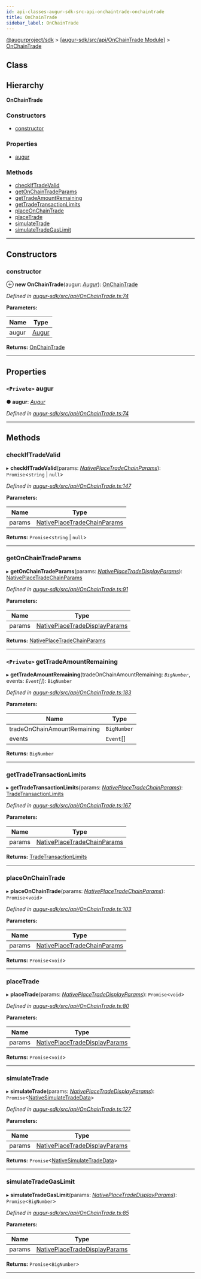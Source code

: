 ```yaml
---
id: api-classes-augur-sdk-src-api-onchaintrade-onchaintrade
title: OnChainTrade
sidebar_label: OnChainTrade
---
```


[@augurproject/sdk](api-readme.md) > [[augur-sdk/src/api/OnChainTrade Module]](api-modules-augur-sdk-src-api-onchaintrade-module.md) > [OnChainTrade](api-classes-augur-sdk-src-api-onchaintrade-onchaintrade.md)

## Class

## Hierarchy

**OnChainTrade**

### Constructors

* [constructor](api-classes-augur-sdk-src-api-onchaintrade-onchaintrade.md#constructor)

### Properties

* [augur](api-classes-augur-sdk-src-api-onchaintrade-onchaintrade.md#augur)

### Methods

* [checkIfTradeValid](api-classes-augur-sdk-src-api-onchaintrade-onchaintrade.md#checkiftradevalid)
* [getOnChainTradeParams](api-classes-augur-sdk-src-api-onchaintrade-onchaintrade.md#getonchaintradeparams)
* [getTradeAmountRemaining](api-classes-augur-sdk-src-api-onchaintrade-onchaintrade.md#gettradeamountremaining)
* [getTradeTransactionLimits](api-classes-augur-sdk-src-api-onchaintrade-onchaintrade.md#gettradetransactionlimits)
* [placeOnChainTrade](api-classes-augur-sdk-src-api-onchaintrade-onchaintrade.md#placeonchaintrade)
* [placeTrade](api-classes-augur-sdk-src-api-onchaintrade-onchaintrade.md#placetrade)
* [simulateTrade](api-classes-augur-sdk-src-api-onchaintrade-onchaintrade.md#simulatetrade)
* [simulateTradeGasLimit](api-classes-augur-sdk-src-api-onchaintrade-onchaintrade.md#simulatetradegaslimit)

---

## Constructors

<a id="constructor"></a>

###  constructor

⊕ **new OnChainTrade**(augur: *[Augur](api-classes-augur-sdk-src-augur-augur.md)*): [OnChainTrade](api-classes-augur-sdk-src-api-onchaintrade-onchaintrade.md)

*Defined in [augur-sdk/src/api/OnChainTrade.ts:74](https://github.com/AugurProject/augur/blob/304ca83772/packages/augur-sdk/src/api/OnChainTrade.ts#L74)*

**Parameters:**

| Name | Type |
| ------ | ------ |
| augur | [Augur](api-classes-augur-sdk-src-augur-augur.md) |

**Returns:** [OnChainTrade](api-classes-augur-sdk-src-api-onchaintrade-onchaintrade.md)

___

## Properties

<a id="augur"></a>

### `<Private>` augur

**● augur**: *[Augur](api-classes-augur-sdk-src-augur-augur.md)*

*Defined in [augur-sdk/src/api/OnChainTrade.ts:74](https://github.com/AugurProject/augur/blob/304ca83772/packages/augur-sdk/src/api/OnChainTrade.ts#L74)*

___

## Methods

<a id="checkiftradevalid"></a>

###  checkIfTradeValid

▸ **checkIfTradeValid**(params: *[NativePlaceTradeChainParams](api-interfaces-augur-sdk-src-api-onchaintrade-nativeplacetradechainparams.md)*): `Promise`<`string` \| `null`>

*Defined in [augur-sdk/src/api/OnChainTrade.ts:147](https://github.com/AugurProject/augur/blob/304ca83772/packages/augur-sdk/src/api/OnChainTrade.ts#L147)*

**Parameters:**

| Name | Type |
| ------ | ------ |
| params | [NativePlaceTradeChainParams](api-interfaces-augur-sdk-src-api-onchaintrade-nativeplacetradechainparams.md) |

**Returns:** `Promise`<`string` \| `null`>

___
<a id="getonchaintradeparams"></a>

###  getOnChainTradeParams

▸ **getOnChainTradeParams**(params: *[NativePlaceTradeDisplayParams](api-interfaces-augur-sdk-src-api-onchaintrade-nativeplacetradedisplayparams.md)*): [NativePlaceTradeChainParams](api-interfaces-augur-sdk-src-api-onchaintrade-nativeplacetradechainparams.md)

*Defined in [augur-sdk/src/api/OnChainTrade.ts:91](https://github.com/AugurProject/augur/blob/304ca83772/packages/augur-sdk/src/api/OnChainTrade.ts#L91)*

**Parameters:**

| Name | Type |
| ------ | ------ |
| params | [NativePlaceTradeDisplayParams](api-interfaces-augur-sdk-src-api-onchaintrade-nativeplacetradedisplayparams.md) |

**Returns:** [NativePlaceTradeChainParams](api-interfaces-augur-sdk-src-api-onchaintrade-nativeplacetradechainparams.md)

___
<a id="gettradeamountremaining"></a>

### `<Private>` getTradeAmountRemaining

▸ **getTradeAmountRemaining**(tradeOnChainAmountRemaining: *`BigNumber`*, events: *`Event`[]*): `BigNumber`

*Defined in [augur-sdk/src/api/OnChainTrade.ts:183](https://github.com/AugurProject/augur/blob/304ca83772/packages/augur-sdk/src/api/OnChainTrade.ts#L183)*

**Parameters:**

| Name | Type |
| ------ | ------ |
| tradeOnChainAmountRemaining | `BigNumber` |
| events | `Event`[] |

**Returns:** `BigNumber`

___
<a id="gettradetransactionlimits"></a>

###  getTradeTransactionLimits

▸ **getTradeTransactionLimits**(params: *[NativePlaceTradeChainParams](api-interfaces-augur-sdk-src-api-onchaintrade-nativeplacetradechainparams.md)*): [TradeTransactionLimits](api-interfaces-augur-sdk-src-api-onchaintrade-tradetransactionlimits.md)

*Defined in [augur-sdk/src/api/OnChainTrade.ts:167](https://github.com/AugurProject/augur/blob/304ca83772/packages/augur-sdk/src/api/OnChainTrade.ts#L167)*

**Parameters:**

| Name | Type |
| ------ | ------ |
| params | [NativePlaceTradeChainParams](api-interfaces-augur-sdk-src-api-onchaintrade-nativeplacetradechainparams.md) |

**Returns:** [TradeTransactionLimits](api-interfaces-augur-sdk-src-api-onchaintrade-tradetransactionlimits.md)

___
<a id="placeonchaintrade"></a>

###  placeOnChainTrade

▸ **placeOnChainTrade**(params: *[NativePlaceTradeChainParams](api-interfaces-augur-sdk-src-api-onchaintrade-nativeplacetradechainparams.md)*): `Promise`<`void`>

*Defined in [augur-sdk/src/api/OnChainTrade.ts:103](https://github.com/AugurProject/augur/blob/304ca83772/packages/augur-sdk/src/api/OnChainTrade.ts#L103)*

**Parameters:**

| Name | Type |
| ------ | ------ |
| params | [NativePlaceTradeChainParams](api-interfaces-augur-sdk-src-api-onchaintrade-nativeplacetradechainparams.md) |

**Returns:** `Promise`<`void`>

___
<a id="placetrade"></a>

###  placeTrade

▸ **placeTrade**(params: *[NativePlaceTradeDisplayParams](api-interfaces-augur-sdk-src-api-onchaintrade-nativeplacetradedisplayparams.md)*): `Promise`<`void`>

*Defined in [augur-sdk/src/api/OnChainTrade.ts:80](https://github.com/AugurProject/augur/blob/304ca83772/packages/augur-sdk/src/api/OnChainTrade.ts#L80)*

**Parameters:**

| Name | Type |
| ------ | ------ |
| params | [NativePlaceTradeDisplayParams](api-interfaces-augur-sdk-src-api-onchaintrade-nativeplacetradedisplayparams.md) |

**Returns:** `Promise`<`void`>

___
<a id="simulatetrade"></a>

###  simulateTrade

▸ **simulateTrade**(params: *[NativePlaceTradeDisplayParams](api-interfaces-augur-sdk-src-api-onchaintrade-nativeplacetradedisplayparams.md)*): `Promise`<[NativeSimulateTradeData](api-interfaces-augur-sdk-src-api-onchaintrade-nativesimulatetradedata.md)>

*Defined in [augur-sdk/src/api/OnChainTrade.ts:127](https://github.com/AugurProject/augur/blob/304ca83772/packages/augur-sdk/src/api/OnChainTrade.ts#L127)*

**Parameters:**

| Name | Type |
| ------ | ------ |
| params | [NativePlaceTradeDisplayParams](api-interfaces-augur-sdk-src-api-onchaintrade-nativeplacetradedisplayparams.md) |

**Returns:** `Promise`<[NativeSimulateTradeData](api-interfaces-augur-sdk-src-api-onchaintrade-nativesimulatetradedata.md)>

___
<a id="simulatetradegaslimit"></a>

###  simulateTradeGasLimit

▸ **simulateTradeGasLimit**(params: *[NativePlaceTradeDisplayParams](api-interfaces-augur-sdk-src-api-onchaintrade-nativeplacetradedisplayparams.md)*): `Promise`<`BigNumber`>

*Defined in [augur-sdk/src/api/OnChainTrade.ts:85](https://github.com/AugurProject/augur/blob/304ca83772/packages/augur-sdk/src/api/OnChainTrade.ts#L85)*

**Parameters:**

| Name | Type |
| ------ | ------ |
| params | [NativePlaceTradeDisplayParams](api-interfaces-augur-sdk-src-api-onchaintrade-nativeplacetradedisplayparams.md) |

**Returns:** `Promise`<`BigNumber`>

___

